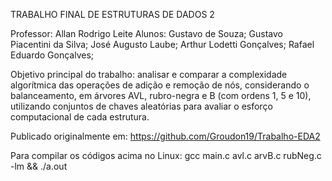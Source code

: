 TRABALHO FINAL DE ESTRUTURAS DE DADOS 2

Professor: Allan Rodrigo Leite
Alunos: Gustavo de Souza; Gustavo Piacentini da Silva; José Augusto Laube; Arthur Lodetti Gonçalves; Rafael Eduardo Gonçalves;

Objetivo principal do trabalho: analisar e comparar a complexidade algorítmica das operações de adição e remoção de nós, considerando o balanceamento, em árvores AVL, rubro-negra e B (com ordens 1, 5 e 10), utilizando conjuntos de chaves aleatórias para avaliar o esforço computacional de cada estrutura.

Publicado originalmente em: https://github.com/Groudon19/Trabalho-EDA2

Para compilar os códigos acima no Linux:
gcc main.c avl.c arvB.c rubNeg.c -lm && ./a.out
